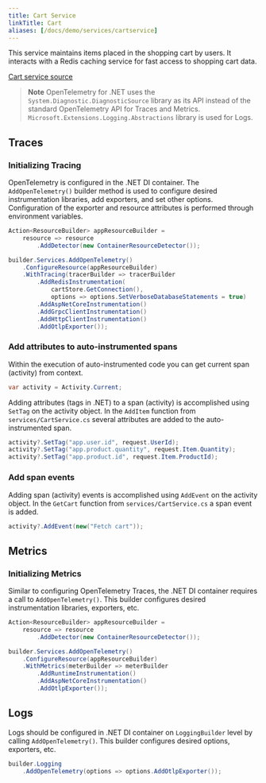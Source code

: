 ```yaml
---
title: Cart Service
linkTitle: Cart
aliases: [/docs/demo/services/cartservice]
---
```


This service maintains items placed in the shopping cart by users. It interacts
with a Redis caching service for fast access to shopping cart data.

[Cart service source](https://github.com/open-telemetry/opentelemetry-demo/blob/main/src/cartservice/)

> **Note** OpenTelemetry for .NET uses the `System.Diagnostic.DiagnosticSource`
> library as its API instead of the standard OpenTelemetry API for Traces and
> Metrics. `Microsoft.Extensions.Logging.Abstractions` library is used for Logs.

## Traces

### Initializing Tracing

OpenTelemetry is configured in the .NET DI container. The `AddOpenTelemetry()`
builder method is used to configure desired instrumentation libraries, add
exporters, and set other options. Configuration of the exporter and resource
attributes is performed through environment variables.

```cs
Action<ResourceBuilder> appResourceBuilder =
    resource => resource
        .AddDetector(new ContainerResourceDetector());

builder.Services.AddOpenTelemetry()
    .ConfigureResource(appResourceBuilder)
    .WithTracing(tracerBuilder => tracerBuilder
        .AddRedisInstrumentation(
            cartStore.GetConnection(),
            options => options.SetVerboseDatabaseStatements = true)
        .AddAspNetCoreInstrumentation()
        .AddGrpcClientInstrumentation()
        .AddHttpClientInstrumentation()
        .AddOtlpExporter());
```

### Add attributes to auto-instrumented spans

Within the execution of auto-instrumented code you can get current span
(activity) from context.

```cs
var activity = Activity.Current;
```

Adding attributes (tags in .NET) to a span (activity) is accomplished using
`SetTag` on the activity object. In the `AddItem` function from
`services/CartService.cs` several attributes are added to the auto-instrumented
span.

```cs
activity?.SetTag("app.user.id", request.UserId);
activity?.SetTag("app.product.quantity", request.Item.Quantity);
activity?.SetTag("app.product.id", request.Item.ProductId);
```

### Add span events

Adding span (activity) events is accomplished using `AddEvent` on the activity
object. In the `GetCart` function from `services/CartService.cs` a span event is
added.

```cs
activity?.AddEvent(new("Fetch cart"));
```

## Metrics

### Initializing Metrics

Similar to configuring OpenTelemetry Traces, the .NET DI container requires a
call to `AddOpenTelemetry()`. This builder configures desired instrumentation
libraries, exporters, etc.

```cs
Action<ResourceBuilder> appResourceBuilder =
    resource => resource
        .AddDetector(new ContainerResourceDetector());

builder.Services.AddOpenTelemetry()
    .ConfigureResource(appResourceBuilder)
    .WithMetrics(meterBuilder => meterBuilder
        .AddRuntimeInstrumentation()
        .AddAspNetCoreInstrumentation()
        .AddOtlpExporter());
```

## Logs

Logs should be configured in .NET DI container on `LoggingBuilder` level by
calling `AddOpenTelemetry()`. This builder configures desired options,
exporters, etc.

```cs
builder.Logging
    .AddOpenTelemetry(options => options.AddOtlpExporter());
```
